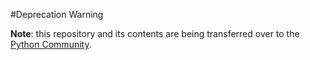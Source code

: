 #Deprecation Warning

**Note**: this repository and its contents are being transferred over to the [Python Community](https://github.com/womenwhocodedc/python-community).